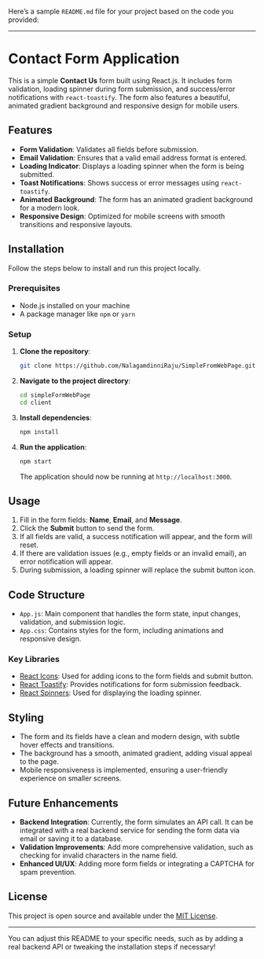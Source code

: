 Here’s a sample `README.md` file for your project based on the code you provided:

---

# Contact Form Application

This is a simple **Contact Us** form built using React.js. It includes form validation, loading spinner during form submission, and success/error notifications with `react-toastify`. The form also features a beautiful, animated gradient background and responsive design for mobile users.

## Features

- **Form Validation**: Validates all fields before submission.
- **Email Validation**: Ensures that a valid email address format is entered.
- **Loading Indicator**: Displays a loading spinner when the form is being submitted.
- **Toast Notifications**: Shows success or error messages using `react-toastify`.
- **Animated Background**: The form has an animated gradient background for a modern look.
- **Responsive Design**: Optimized for mobile screens with smooth transitions and responsive layouts.

## Installation

Follow the steps below to install and run this project locally.

### Prerequisites

- Node.js installed on your machine
- A package manager like `npm` or `yarn`

### Setup

1. **Clone the repository**:
   ```bash
   git clone https://github.com/NalagamdinniRaju/SimpleFromWebPage.git
   ```
   
2. **Navigate to the project directory**:
   ```bash
   cd simpleFormWebPage
   cd client
   ```

3. **Install dependencies**:
   ```bash
   npm install
   ```

4. **Run the application**:
   ```bash
   npm start
   ```

   The application should now be running at `http://localhost:3000`.

## Usage

1. Fill in the form fields: **Name**, **Email**, and **Message**.
2. Click the **Submit** button to send the form.
3. If all fields are valid, a success notification will appear, and the form will reset.
4. If there are validation issues (e.g., empty fields or an invalid email), an error notification will appear.
5. During submission, a loading spinner will replace the submit button icon.

## Code Structure

- `App.js`: Main component that handles the form state, input changes, validation, and submission logic.
- `App.css`: Contains styles for the form, including animations and responsive design.

### Key Libraries

- [React Icons](https://react-icons.github.io/react-icons/): Used for adding icons to the form fields and submit button.
- [React Toastify](https://fkhadra.github.io/react-toastify/): Provides notifications for form submission feedback.
- [React Spinners](https://www.npmjs.com/package/react-spinners): Used for displaying the loading spinner.
  
## Styling

- The form and its fields have a clean and modern design, with subtle hover effects and transitions.
- The background has a smooth, animated gradient, adding visual appeal to the page.
- Mobile responsiveness is implemented, ensuring a user-friendly experience on smaller screens.

## Future Enhancements

- **Backend Integration**: Currently, the form simulates an API call. It can be integrated with a real backend service for sending the form data via email or saving it to a database.
- **Validation Improvements**: Add more comprehensive validation, such as checking for invalid characters in the name field.
- **Enhanced UI/UX**: Adding more form fields or integrating a CAPTCHA for spam prevention.

## License

This project is open source and available under the [MIT License](LICENSE).

---

You can adjust this README to your specific needs, such as by adding a real backend API or tweaking the installation steps if necessary!
